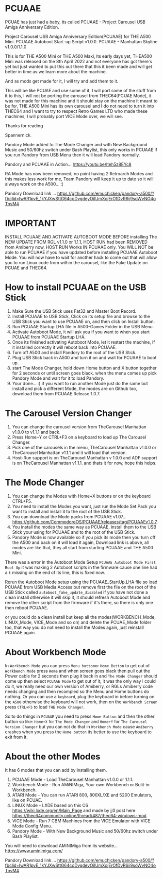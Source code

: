 # PCUAAE
PCUAE has just had a baby, its called PCUAAE - Project Carousel USB Amiga Anniversary Edition.

Project Carousel USB Amiga Anniversary Edition(PCUAAE) for THE A500 Mini. PCUAAE Autoboot Start-up Script v1.0.0. PCUAAE - Manhattan Skyline v1.0.0/1.1.0

This is for THE A500 Mini or THE A500 Maxi, Its early days yet, THEA500 Mini was released on the 8th April 2022 and not everyone has got there's yet but just wanted to put this out there that this it been made and will get better in time as we learn more about the machine.

And as mods get made for it, I will try and add them to it.

This will be like PCUAE and use some of it, I will port some of the stuff from it to this, I will not be porting the carousel from THEC64(PCUAE Mode), it was not made for this machine and it should stay on the machine it meant to be for, THE A500 Mini has its own carousel and I do not need to turn it into THEC64 and I want to try to respect Retro Games LTD who made these machines, I will probably port VICE Mode over, we will see.

Thanks for reading

Spannernick.

Pandory Mode added to The Mode Changer and with New Background Music and 50/60hz switch under Bash Playlist, this only works in PCUAAE if you run Pandory from USB Menu then it will load Pandory normally.

Pandory and PCUAAE in Action... https://youtu.be/lteh5z8EYc8

RA Mode has now been removed, no point having 2 Retroarch Modes and this makes less work for me, Team Pandory will keep it up to date so it will always work on the A500... :)

Pandory Download link ... https://github.com/emuchicken/pandory-a500/?fbclid=IwAR1pvE_1kYJXwSttG64coDvgdeyOiIUmXojErOfDvR6ij9soWvNO4oTnvM4

IMPORTANT
===========
INSTALL PCUAAE AND ACTIVATE AUTOBOOT MODE BEFORE installing The NEW UPDATE FROM RGL v1.1.0 or 1.1.1, HOST RUN had been REMOVED from Amiberry now, HOST RUN Works IN PCUAAE only.
You WILL NOT be able to run PCUAAE if you have updated before installing PCUAAE Autoboot Mode.
You will now have to wait for another hack to come out that will allow you to run Linux code from within the carousel, like the Fake Update on PCUAE and THEC64.

How to install PCUAAE on the USB Stick
=================================
1. Make Sure the USB Stick uses Fat32 and Master Boot Record.
2. Install PCUAAE to USB Stick, Click on its setup file and browse to the USB Stick you want to use PCUAAE on, and then click on Install button.
3. Run PCUAAE Startup LHA file in A500-Games Folder in the USB Menu.
4. Activate Autoboot Mode, it will ask you if you want to when you start PCUAAE from PCUAAE Startup LHA.
5. Once its finished activating Autoboot Mode, let it restart the machine, if it installed correctly it will reboot back into PCUAAE.
6. Turn off A500 and install Pandory to the root of the USB Stick.
7. Plug USB Stick back in A500 and turn it on and wait for PCUAAE to boot up.
8. start The Mode Changer, hold down Home button and X button together for 2 seconds or until screen goes black. when the menu comes up pick Pandory Mode and wait for it to load Pandory.
9. Your done... :) if you want to run another Mode just do the same but install and pick a different Mode, the modes are on Github too, download them from PCUAAE Release 1.0.7.

The Carousel Version Changer
=============================
1. You can change the carousel version from TheCarousel Manhattan v1.0.0 to v1.1.1 and back.
2. Press Home+Y or CTRL+F3 on a keyboard to load up The Carousel Changer.
3. Pick one of the carousels in the menu, TheCarousel Manhattan v1.0.0 or TheCarousel Manhattan v1.1.1 and it will load that version.
4. Host-Run support is on TheCarousel Manhattan v 1.0.0 and ADF support is on TheCarousel Manhattan v1.1.1.
and thats it for now, hope this helps.

The Mode Changer
==================
1. You can change the Modes with Home+X buttons or on the keyboard CTRL+F5.
2. You need to install the Modes you want, just run the Mode Set Pack you want to install and install it to the root of the USB Stick.
3. You can download the Mode packs from PCUAAE v1.07... https://github.com/CommodoreOS/PCUAAE/releases/tag/PCUAAEv1.0.7.
4. You install the modes the same way as PCUAAE, install them to the USB Stick your using for PCUAAE and to the root of the USB Stick.
5. Pandory Mode is now available so if you pick its mode then you turn off the A500 and back on it will load it again, Download link is above, all modes are like that, they all start from starting PCUAAE and THE A500 Mini.

There was a error in the Autoboot Mode Setup `PCUAAE Autoboot Mode First Boot Up` it was making 2 Autoboot scripts in the firmware cause one line had a `t` missing on the end of its line, this is fixed now.

Rerun the Autoboot Mode setup using the PCUAAE_StartUp.LHA file so load PCUAAE from USB Media Access but remove first the file on the root of the USB Stick called `autoboot_fake_update_disabled` if you have not done a clean install otherwise it will skip it, it should refresh Autoboot Mode and remove the other script from the firmware if it's there, so there is only one then reboot PCUAAE.

or you could do a clean install but keep all the modes(WORKBENCH_Mode, LINUX_Mode, VICE_Mode and so on) and delete the PCUAE_Mode folder too, that way you do not need to install the Modes again, just reinstall PCUAAE again.

About Workbench Mode
=====================
In `Workbench Mode` you can press `Menu button`or `Home Button` to get out of `Workbench Mode` press `Home` and when screen goes black then pull out the Power cable for 2 seconds then plug it back in and `The Mode Changer` should come up then select `PCUAAE Mode` to get out of it, it was the only way I could do it, we really need our own version of Amiberry, or RGLs Amiberry code needs changing and then recompled so the Menu and Home buttons do nothing.
Or you can use a `keyboard`, plug the keyboard in before turning on the `A500` otherwise the keyboard will not work, then on the `Workbench Screen` press `CTRL+F5` to load `THE Mode Changer`.

So to do things in `PCUAAE` you need to press `Home Button` and then the other button so like: `Home+X` for `The Mode Changer` and `Home+Y` for `The Carousel Version Changer` but you can not do that in `Workbench Mode` cause `Amiberry` crashes when you press the `Home button` its better to use the keyboard to exit from it.

About the other Modes
======================
It has 6 modes that you can add by installing them.

1. PCUAAE Mode - Load TheCarousel Manhattan v1.0.0 or 1.1.1.
2. Workbench Mode - Run AMiNIMiga, Your own Workbench or Bulit-in Workbench.
4. ATARI Mode - You can run ATARI 800, 800XL/XE and 5200 Emulators, like on PCUAE.
5. LINUX Mode - LXDE based on this OS https://wiki.lxde.org/en/Main_Page and made by jj0 post here https://thec64community.online/thread/487/thec64-windows-mod.
6. VICE Mode - Run 7 CBM Machines from the VICE Emulator with VICE Mode Config Menu.
7. Pandory Mode - With New Background Music and 50/60hz switch under Bash Playlist.

You will need to download AMiNIMiga from its website... https://www.aminimiga.com/

Pandory Download link ... https://github.com/emuchicken/pandory-a500/?fbclid=IwAR1pvE_1kYJXwSttG64coDvgdeyOiIUmXojErOfDvR6ij9soWvNO4oTnvM4
